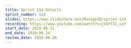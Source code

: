 ```yaml
---
title: Sprint 114 Details
sprint_number: 114
slides: https://www.slideshare.net/ManageIQ/sprint-114
recording: https://www.youtube.com/watch?v=jV4YTI1_usY
start_date: 2019-06-11
end_date: 2019-06-24
review_date: 2019-06-26
---
```

